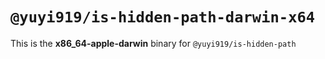 # `@yuyi919/is-hidden-path-darwin-x64`

This is the **x86_64-apple-darwin** binary for `@yuyi919/is-hidden-path`
